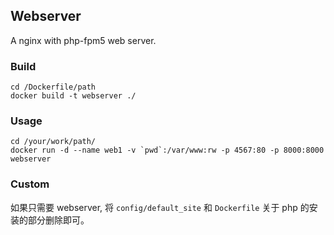 ## Webserver

A nginx with php-fpm5 web server.

### Build

```
cd /Dockerfile/path
docker build -t webserver ./
```

### Usage 

```
cd /your/work/path/
docker run -d --name web1 -v `pwd`:/var/www:rw -p 4567:80 -p 8000:8000 webserver
```

### Custom

如果只需要 webserver, 将 `config/default_site` 和 `Dockerfile` 关于 php 的安装的部分删除即可。
